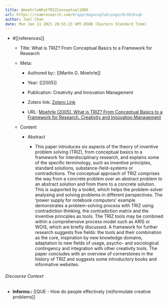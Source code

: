 ```yaml
---
title: @moehrleWhatTRIZConceptual2005
url: https://roamresearch.com/#/app/megacoglab/page/Ov3b1hvqb
author: Joel Chan
date: Mon Jan 11 2021 20:55:23 GMT-0500 (Eastern Standard Time)
---
```


- #[[references]]

    - Title: What is TRIZ? From Conceptual Basics to a Framework for Research

    - Meta:

        - Authored by:: [[Martin G. Moehrle]]

        - Year: [[2005]]

        - Publication: Creativity and Innovation Management

        - Zotero link: [Zotero Link](zotero://select/items/1_T5QFNW4Z)

        - URL: [Moehrle (2005). What is TRIZ? From Conceptual Basics to a Framework for Research. Creativity and Innovation Management](https://onlinelibrary.wiley.com/doi/abs/10.1111/j.1476-8691.2005.00320.x)

    - Content

        - Abstract

            - This paper introduces six aspects of the theory of inventive problem solving (TRIZ), from conceptual basics to a framework for interdisciplinary research, and explains some of the specific terminology, such as inventive principles, standard solutions, substance-field-systems or contradictions. The conceptual approach of TRIZ comprises the way from a concrete problem over an abstract problem to an abstract solution and from there to a concrete solution. This is supported by a toolkit, which helps the problem-solver analysing and solving problems in different perspectives. The ‘power supply for notebook computers’ example demonstrates a problem-solving process with TRIZ using contradiction thinking, the contradiction matrix and the inventive principles as tools. The TRIZ tools may be combined within a comprehensive process model such as ARIS or WOIS, which are briefly discussed. A framework for further research suggests five fields: the tools and their combination as the core, inspiration by new knowledge domains, adaptation to new fields of usage, psycho- and sociological contingency and integration with other creativity tools. The paper concludes with an overview of cornerstones in the history of TRIZ and suggests some introductory books and informative websites.

###### Discourse Context

- **Informs::** [[QUE - How do people effectively (re)formulate creative problems]]
